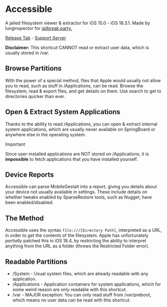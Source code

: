 # Accessible
A jailed filesystem viewer & extractor for iOS 15.0 - iOS 18.3.1. Made by lunginspector for [jailbreak.party.](https://github.com/jailbreakdotparty)

[Release Tab](https://github.com/lunginspector/Accessible/releases) - [Support Server](https://discord.gg/XPj66zZ4gT)

**Disclaimer:** This shortcut CANNOT read or extract user data, which is usually stored in /var. 

## Browse Partitions
With the power of a special method, files that Apple would usually not allow you to read, such as stuff in /Applications, can be read. Browse the filesystem, read & export files, and get details on them. Use search to get to directories quicker than ever. 

## Open & Extract System Applications
Thanks to the ability to read /Applications, you can open & extract internal system applications, which are usually never available on SpringBoard or anywhere else in the operating system. 
>[!IMPORTANT]
> Since user-installed applications are NOT stored on /Applications, it is  **impossible** to fetch applications that you have installed yourself. 

## Device Reports
Accessible can parse MobileGestalt into a report, giving you details about your device not usually available in settings. These include details on whether tweaks enabled by SparseRestore tools, such as Nugget, have been enabled/disabled.

## The Method
Accessible uses the syntax `file:///[Directory Path]`, interpreted as a URL, in order to get the contents of the filesystem. Apple has unfortunately *partially* patched this in iOS 18.4, by restricting the ability to interpret anything from the URL as a folder (throws the Restricted Folder error).

## Readable Partitions
* /System - Usual system files, which are already readable with any application.
* /Applications - Application containers for system applications, which for some weird reason are only readable with this shortcut.
* /var - MAJOR exception: You can only read stuff from /var/preboot, which means no user data can be read with this shortcut. 
